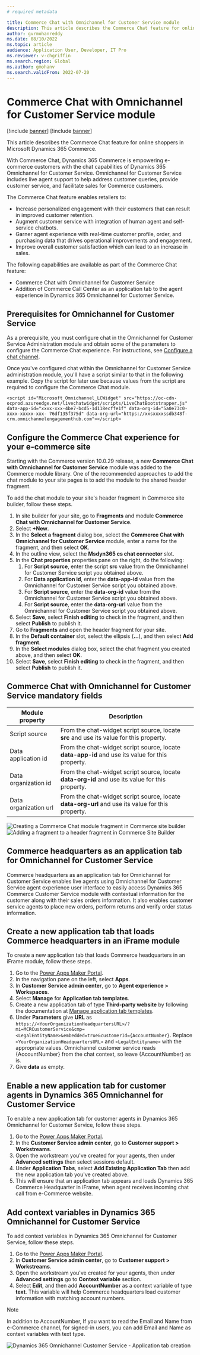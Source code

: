 ```yaml
---
# required metadata

title: Commerce Chat with Omnichannel for Customer Service module
description: This article describes the Commerce Chat feature for online shoppers in Microsoft Dynamics 365 Commerce.
author: gvrmohanreddy
ms.date: 08/10/2022
ms.topic: article
audience: Application User, Developer, IT Pro
ms.reviewer: v-chgriffin
ms.search.region: Global
ms.author: gmohanv
ms.search.validFrom: 2022-07-20
---
```


# Commerce Chat with Omnichannel for Customer Service module

[!include [banner](includes/banner.md)]
[!include [banner](includes/preview-banner.md)]

This article describes the Commerce Chat feature for online shoppers in Microsoft Dynamics 365 Commerce.

With Commerce Chat, Dynamics 365 Commerce is empowering e-commerce customers with the chat capabilities of Dynamics 365 Omnichannel for Customer Service. Omnichannel for Customer Service includes live agent support to help address customer queries, provide customer service, and facilitate sales for Commerce customers. 

The Commerce Chat feature enables retailers to:

- Increase personalized engagement with their customers that can result in improved customer retention.
- Augment customer service with integration of human agent and self-service chatbots.
- Garner agent experience with real-time customer profile, order, and purchasing data that drives operational improvements and engagement.
- Improve overall customer satisfaction which can lead to an increase in sales.
 
The following capabilities are available as part of the Commerce Chat feature:

 - Commerce Chat with Omnichannel for Customer Service
 - Addition of Commerce Call Center as an application tab to the agent experience in Dynamics 365 Omnichannel for Customer Service.

## Prerequisites for Omnichannel for Customer Service 

As a prerequisite, you must configure chat in the Omnichannel for Customer Service Administration module and obtain some of the parameters to configure the Commerce Chat experience. For instructions, see [Configure a chat channel](/dynamics365/customer-service/set-up-chat-widget).

Once you've configured chat within the Omnichannel for Customer Service administration module, you'll have a script similar to that in the following example. Copy the script for later use because values from the script are required to configure the Commerce Chat module. 

`<script id="Microsoft_Omnichannel_LCWidget" src="https://oc-cdn-ocprod.azureedge.net/livechatwidget/scripts/LiveChatBootstrapper.js" data-app-id="xxxx-xxx-4be7-bcd5-1d118ecffe1f" data-org-id="5a0e73c0-xxxx-xxxxx-xxx- 76df135f375d" data-org-url="https://xxsxxxxssdb348f-crm.omnichannelengagementhub.com"></script>`

## Configure the Commerce Chat experience for your e-commerce site 

Starting with the Commerce version 10.0.29 release, a new **Commerce Chat with Omnichannel for Customer Service** module was added to the Commerce module library. One of the recommended approaches to add the chat module to your site pages is to add the module to the shared header fragment. 

To add the chat module to your site's header fragment in Commerce site builder, follow these steps.

1. In site builder for your site, go to **Fragments** and module **Commerce Chat with Omnichannel for Customer Service**.
1. Select **+New**.
1. In the **Select a fragment** dialog box, select the **Commerce Chat with Omnichannel for Customer Service** module, enter a name for the fragment, and then select **OK**.
1. In the outline view, select the **Msdyn365 cs chat connector** slot. 
1. In the **Chat properties** properties pane on the right, do the following:
    1. For **Script source**, enter the script **src** value from the Omnichannel for Customer Service script you obtained above.
    1. For **Data application id**, enter the **data-app-id** value from the Omnichannel for Customer Service script you obtained above.
    1. For **Script source**, enter the **data-org-id** value from the Omnichannel for Customer Service script you obtained above.
    1. For **Script source**, enter the **data-org-url** value from the Omnichannel for Customer Service script you obtained above.
1. Select **Save**, select **Finish editing** to check in the fragment, and then select **Publish** to publish it.
1. Go to **Fragments** and open the header fragment for your site. 
1. In the **Default container** slot, select the ellipsis (**...**), and then select **Add fragment**.
1. In the **Select modules** dialog box, select the chat fragment you created above, and then select **OK**.
1. Select **Save**, select **Finish editing** to check in the fragment, and then select **Publish** to publish it.

## Commerce Chat with Omnichannel for Customer Service mandatory fields

| Module property| Description  |
| ------------- |--------------|
| Script source | From the chat-widget script source, locate **src** and use its value for this property. |
| Data application id      | From the chat-widget script source, locate **data-app-id** and use its value for this property. |
| Data organization id      | From the chat-widget script source, locate **data-org-id** and use its value for this property. |
| Data organization url     | From the chat-widget script source, locate **data-org-url** and use its value for this property. |

![Creating a Commerce Chat module fragment in Commerce site builder](media/Commerce-chat-creating-new-fragment.png)
![Adding a fragment to a header fragment in Commerce Site Builder](media/Commerce-chat-adding-fragment-to-header-fragment.png)

## Commerce headquarters as an application tab for Omnichannel for Customer Service

Commerce headquarters as an application tab for Omnichannel for Customer Service enables live agents using Omnichannel for Customer Service agent experience user interface to easily access Dynamics 365 Commerce Customer Service module with contextual information for the customer along with their sales orders information. It also enables customer service agents to place new orders, perform returns and verify order status information. 

## Create a new application tab that loads Commerce headquarters in an iFrame module 

To create a new application tab that loads Commerce headquarters in an iFrame module, follow these steps.

1. Go to the [Power Apps Maker Portal](https://make.powerapps.com). 
1. In the navigation pane on the left, select **Apps**.
1. In **Customer Service admin center**, go to **Agent experience \>  Workspaces**.
1. Select **Manage** for **Application tab templates**. 
1. Create a new application tab of type **Third-party website** by following the documentation at [Manage application tab templates](/dynamics365/app-profile-manager/application-tab-templates?tabs=customerserviceadmincenter).
1. Under **Parameters**  give **URL** as `https://<YourOrganizationHeadquartersURL>/?mi=MCRCustomerService&cmp=<LegalEntityName>&embedded=true&customerId={AccountNumber}`.  Replace `<YourOrganizationHeadquartersURL>` and `<LegalEntityname>` with the appropriate values. Omnichannel customer service reads {AccountNumber} from the chat context, so leave {AccountNumber} as is.
1. Give **data** as empty.

## Enable a new application tab for customer agents in Dynamics 365 Omnichannel for Customer Service

To enable a new application tab for customer agents in Dynamics 365 Omnichannel for Customer Service, follow these steps.
	
1. Go to the [Power Apps Maker Portal](https://make.powerapps.com).
1. In the **Customer Service admin center**, go to **Customer support \> Workstreams**.
1. Open the workstream you've created for your agents, then under **Advanced settings** then select sessions default. 
1. Under **Application Tabs**, select **Add Existing Application Tab** then add the new application tab you've created above.
1. This will ensure that an application tab appears and loads Dynamics 365 Commerce Headquarter in iFrame, when agent receives incoming chat call from e-Commerce website.  

## Add context variables in Dynamics 365 Omnichannel for Customer Service

To add context variables in Dynamics 365 Omnichannel for Customer Service, follow these steps.

1. Go to the [Power Apps Maker Portal](https://make.powerapps.com).
1. In **Customer Service admin center**, go to **Customer support \>  Workstreams**.
1. Open the workstream you've created for your agents, then under **Advanced settings** go to **Context variable** section. 
1. Select **Edit**, and then add **AccountNumber** as a context variable of type **text**. This variable will help Commerce headquarters load customer information with matching account numbers. 

> [!NOTE] 
> In addition to AccountNumber, If you want to read the Email and Name from e-Commerce channel, for signed-in users, you can add Email and Name as context variables with text type. 

![Dynamics 365 Omnichannel Customer Service - Application tab creation](media/OC-CS-Admin-Application-Tab-Parameters.png)




